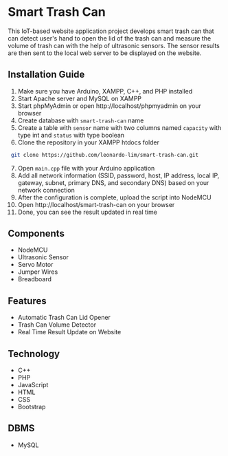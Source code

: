 # Smart Trash Can

This IoT-based website application project develops smart trash can that can detect user's hand to open the lid of the trash can and measure the volume of trash can with the help of ultrasonic sensors. The sensor results are then sent to the local web server to be displayed on the website.

## Installation Guide
1. Make sure you have Arduino, XAMPP, C++, and PHP installed
2. Start Apache server and MySQL on XAMPP
3. Start phpMyAdmin or open http://localhost/phpmyadmin on your browser
4. Create database with `smart-trash-can` name
5. Create a table with `sensor` name with two columns named `capacity` with type int and `status` with type boolean
6. Clone the repository in your XAMPP htdocs folder
  ```sh
   git clone https://github.com/leonardo-lim/smart-trash-can.git
  ```
7. Open `main.cpp` file with your Arduino application
8. Add all network information (SSID, password, host, IP address, local IP, gateway, subnet, primary DNS, and secondary DNS) based on your network connection
9. After the configuration is complete, upload the script into NodeMCU
10. Open http://localhost/smart-trash-can on your browser
11. Done, you can see the result updated in real time

## Components
* NodeMCU
* Ultrasonic Sensor
* Servo Motor
* Jumper Wires
* Breadboard

## Features
* Automatic Trash Can Lid Opener
* Trash Can Volume Detector
* Real Time Result Update on Website

## Technology
* C++
* PHP
* JavaScript
* HTML
* CSS
* Bootstrap

## DBMS
* MySQL